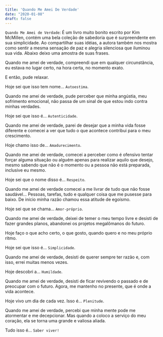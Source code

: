```yaml
---
title: 'Quando Me Amei De Verdade'
date: "2020-01-08"
draft: false
---
```


`Quando Me Amei de Verdade`: É um livro muito bonito escrito por Kim McMillen, contém uma bela coleção de sabedoria que é surpreendente em sua simplicidade. Ao compartilhar suas idéias, a autora também nos mostra como sentir a mesma sensação de paz e alegria silenciosa que iluminou sua vida. Abaixo deixo uma amostra de suas frases.
 
Quando me amei de verdade, compreendi que em qualquer circunstância, eu estava no lugar certo, na hora certa, no momento exato.

E então, pude relaxar.

Hoje sei que isso tem nome... `Autoestima`.

Quando me amei de verdade, pude perceber que minha angústia, meu sofrimento emocional, não passa de um sinal de que estou indo contra minhas verdades.

Hoje sei que isso é... `Autenticidade`.

Quando me amei de verdade, parei de desejar que a minha vida fosse diferente e comecei a ver que tudo o que acontece contribui para o meu crescimento.

Hoje chamo isso de... `Amadurecimento`.

Quando me amei de verdade, comecei a perceber como é ofensivo tentar forçar alguma situação ou alguém apenas para realizar aquilo que desejo, mesmo sabendo que 
não é o momento ou a pessoa não está preparada, inclusive eu mesmo.

Hoje sei que o nome disso é... `Respeito`.

Quando me amei de verdade comecei a me livrar de tudo que não fosse saudável... Pessoas, tarefas, tudo e qualquer coisa que me pusesse para baixo. De início minha razão chamou essa atitude de egoísmo.

Hoje sei que se chama... `Amor-próprio`.

Quando me amei de verdade, deixei de temer o meu tempo livre e desisti de fazer grandes planos, abandonei os projetos megalômanos do futuro.

Hoje faço o que acho certo, o que gosto, quando quero e no meu próprio ritmo.

Hoje sei que isso é... `Simplicidade`.

Quando me amei de verdade, desisti de querer sempre ter razão e, com isso, errei muitas menos vezes.

Hoje descobri a... `Humildade`.

Quando me amei de verdade, desisti de ficar revivendo o passado e de preocupar com o futuro. Agora, me mantenho no presente, que é onde a vida acontece.

Hoje vivo um dia de cada vez. Isso é... `Plenitude`.
 
Quando me amei de verdade, percebi que minha mente pode me atormentar e me decepcionar. Mas quando a coloco a serviço do meu coração, ela se torna uma grande e valiosa aliada.

Tudo isso é... `Saber viver!`
